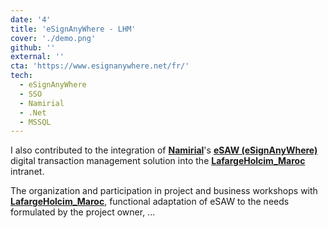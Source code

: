```yaml
---
date: '4'
title: 'eSignAnyWhere - LHM'
cover: './demo.png'
github: ''
external: ''
cta: 'https://www.esignanywhere.net/fr/'
tech:
  - eSignAnyWhere
  - SSO
  - Namirial
  - .Net
  - MSSQL
---
```


I also contributed to the integration of **[Namirial](https://www.namirial.com/en/)**'s **[eSAW (eSignAnyWhere)](https://www.esignanywhere.net/fr/)** digital transaction management solution into the **[LafargeHolcim_Maroc](https://www.lafargeholcim.ma/fr)** intranet.

The organization and participation in project and business workshops with **[LafargeHolcim_Maroc](https://www.lafargeholcim.ma/fr)**, functional adaptation of eSAW to the needs formulated by the project owner, ...
